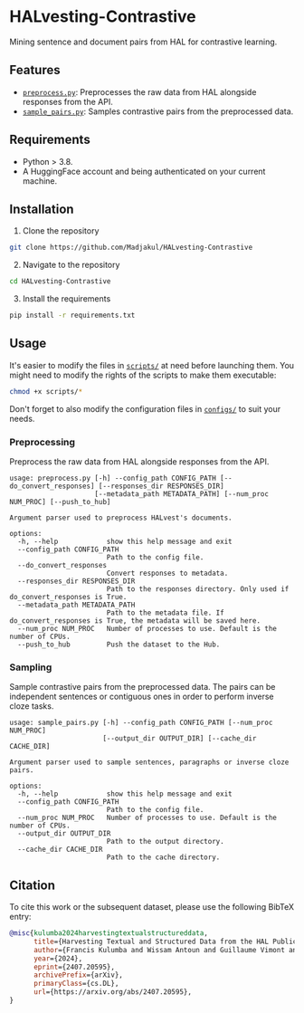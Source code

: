 # HALvesting-Contrastive

Mining sentence and document pairs from HAL for contrastive learning.

## Features

- [`preprocess.py`](preprocess.py): Preprocesses the raw data from HAL alongside responses from the API.
- [`sample_pairs.py`](sample_pairs.py): Samples contrastive pairs from the preprocessed data.

## Requirements

- Python > 3.8.
- A HuggingFace account and being authenticated on your current machine.

## Installation

1. Clone the repository

```bash
git clone https://github.com/Madjakul/HALvesting-Contrastive
```

2. Navigate to the repository

```bash
cd HALvesting-Contrastive
```

3. Install the requirements

```bash
pip install -r requirements.txt
```

## Usage

It's easier to modify the files in [`scripts/`](./scripts/) at need before launching them.
You might need to modify the rights of the scripts to make them executable:

```bash
chmod +x scripts/*
```

Don't forget to also modify the configuration files in [`configs/`](./configs/) to suit your needs.

### Preprocessing

Preprocess the raw data from HAL alongside responses from the API.

```
usage: preprocess.py [-h] --config_path CONFIG_PATH [--do_convert_responses] [--responses_dir RESPONSES_DIR]
                     [--metadata_path METADATA_PATH] [--num_proc NUM_PROC] [--push_to_hub]

Argument parser used to preprocess HALvest's documents.

options:
  -h, --help            show this help message and exit
  --config_path CONFIG_PATH
                        Path to the config file.
  --do_convert_responses
                        Convert responses to metadata.
  --responses_dir RESPONSES_DIR
                        Path to the responses directory. Only used if do_convert_responses is True.
  --metadata_path METADATA_PATH
                        Path to the metadata file. If do_convert_responses is True, the metadata will be saved here.
  --num_proc NUM_PROC   Number of processes to use. Default is the number of CPUs.
  --push_to_hub         Push the dataset to the Hub.
```

### Sampling

Sample contrastive pairs from the preprocessed data. The pairs can be independent sentences or contiguous ones in order to perform inverse cloze tasks.

```
usage: sample_pairs.py [-h] --config_path CONFIG_PATH [--num_proc NUM_PROC]
                       [--output_dir OUTPUT_DIR] [--cache_dir CACHE_DIR]

Argument parser used to sample sentences, paragraphs or inverse cloze pairs.

options:
  -h, --help            show this help message and exit
  --config_path CONFIG_PATH
                        Path to the config file.
  --num_proc NUM_PROC   Number of processes to use. Default is the number of CPUs.
  --output_dir OUTPUT_DIR
                        Path to the output directory.
  --cache_dir CACHE_DIR
                        Path to the cache directory.
```

## Citation

To cite this work or the subsequent dataset, please use the following BibTeX entry:

```bib
@misc{kulumba2024harvestingtextualstructureddata,
      title={Harvesting Textual and Structured Data from the HAL Publication Repository},
      author={Francis Kulumba and Wissam Antoun and Guillaume Vimont and Laurent Romary},
      year={2024},
      eprint={2407.20595},
      archivePrefix={arXiv},
      primaryClass={cs.DL},
      url={https://arxiv.org/abs/2407.20595},
}
```
